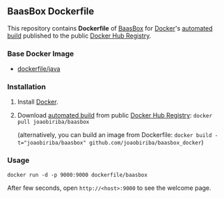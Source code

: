 ## BaasBox Dockerfile


This repository contains **Dockerfile** of [BaasBox](http://www.baasbox.com/) for [Docker](https://www.docker.com/)'s [automated build](https://registry.hub.docker.com/u/joaobiriba/baasbox) published to the public [Docker Hub Registry](https://registry.hub.docker.com/).


### Base Docker Image

* [dockerfile/java](http://dockerfile.github.io/#/java)


### Installation

1. Install [Docker](https://www.docker.com/).


2. Download [automated build](https://registry.hub.docker.com/u/joaobiriba/baasbox/) from public [Docker Hub Registry](https://registry.hub.docker.com/): `docker pull joaobiriba/baasbox`

   (alternatively, you can build an image from Dockerfile: `docker build -t="joaobiriba/baasbox" github.com/joaobiriba/baasbox_docker`)



### Usage

    docker run -d -p 9000:9000 dockerfile/baasbox



After few seconds, open `http://<host>:9000` to see the welcome page.
